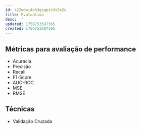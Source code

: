 ```yaml
---
id: k22wdwi4oh3gsqpiv3s5x2o
title: Evaluation
desc: ''
updated: 1756753587365
created: 1756753587365
---
```


## Métricas para avaliação de performance

- Acurácia
- Precisão
- Recall
- F1-Score
- AUC-ROC
- MSE
- RMSE

## Técnicas

- Validação Cruzada
